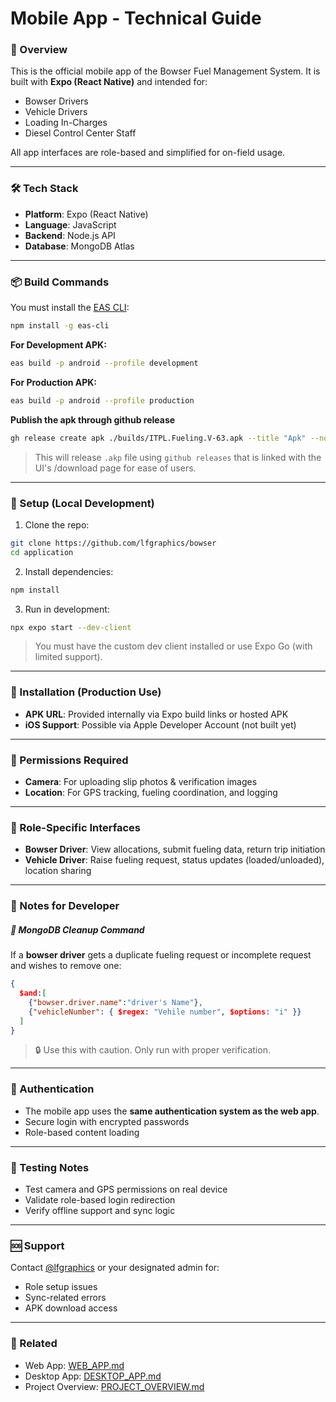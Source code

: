 # Mobile App - Technical Guide

### 📱 Overview

This is the official mobile app of the Bowser Fuel Management System. It is built with **Expo (React Native)** and intended for:

- Bowser Drivers
- Vehicle Drivers
- Loading In-Charges
- Diesel Control Center Staff

All app interfaces are role-based and simplified for on-field usage.

---

### 🛠️ Tech Stack

- **Platform**: Expo (React Native)
- **Language**: JavaScript
- **Backend**: Node.js API
- **Database**: MongoDB Atlas

---

### 📦 Build Commands

You must install the [EAS CLI](https://docs.expo.dev/eas-update/getting-started/):

```bash
npm install -g eas-cli
```

**For Development APK:**

```bash
eas build -p android --profile development
```

**For Production APK:**

```bash
eas build -p android --profile production
```

**Publish the apk through github release**
```bash
gh release create apk ./builds/ITPL.Fueling.V-63.apk --title "Apk" --notes "Integrated image upload feature" #update the path, file name notes etc. accordingly
```
> This will release `.akp` file using `github releases` that is linked with the UI's /download page for ease of users.

---

### 🔧 Setup (Local Development)

1. Clone the repo:

```bash
git clone https://github.com/lfgraphics/bowser
cd application
```

2. Install dependencies:

```bash
npm install
```

3. Run in development:

```bash
npx expo start --dev-client
```

> You must have the custom dev client installed or use Expo Go (with limited support).

---

### 📱 Installation (Production Use)

- **APK URL**: Provided internally via Expo build links or hosted APK
- **iOS Support**: Possible via Apple Developer Account (not built yet)

---

### 📍 Permissions Required

- **Camera**: For uploading slip photos & verification images
- **Location**: For GPS tracking, fueling coordination, and logging

---

### 👤 Role-Specific Interfaces

- **Bowser Driver**: View allocations, submit fueling data, return trip initiation
- **Vehicle Driver**: Raise fueling request, status updates (loaded/unloaded), location sharing

---

### 💬 Notes for Developer

##### 🧪 MongoDB Cleanup Command

If a **bowser driver** gets a duplicate fueling request or incomplete request and wishes to remove one:

```json
{
  $and:[
    {"bowser.driver.name":"driver's Name"},
    {"vehicleNumber": { $regex: "Vehile number", $options: "i" }}
  ]
}
```

> 🔒 Use this with caution. Only run with proper verification.

---

### 🔐 Authentication

- The mobile app uses the **same authentication system as the web app**.
- Secure login with encrypted passwords
- Role-based content loading

---

### 🧪 Testing Notes

- Test camera and GPS permissions on real device
- Validate role-based login redirection
- Verify offline support and sync logic

---

### 🆘 Support

Contact [@lfgraphics](https://github.com/lfgraphics) or your designated admin for:

- Role setup issues
- Sync-related errors
- APK download access

---

### 📁 Related

- Web App: [WEB\_APP.md](../bowser-admin/readme.md)
- Desktop App: [DESKTOP\_APP.md](../tally-bridge/readme.md)
- Project Overview: [PROJECT\_OVERVIEW.md](../readme.md)

